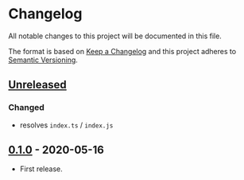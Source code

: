 # Changelog

All notable changes to this project will be documented in this file.

The format is based on [Keep a Changelog](http://keepachangelog.com/en/1.0.0/)
and this project adheres to [Semantic Versioning](http://semver.org/spec/v2.0.0.html).

## [Unreleased]

### Changed

* resolves `index.ts` / `index.js`

## [0.1.0] - 2020-05-16

* First release.

[Unreleased]: https://github.com/shimataro/deno-module-extension-resolver/compare/v0.1.0...HEAD
[0.1.0]: https://github.com/shimataro/deno-module-extension-resolver/compare/533f3ee01293bb734252f421975c11140c3aae71...v0.1.0
